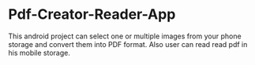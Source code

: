 # Pdf-Creator-Reader-App
This android project can select one or multiple images from your phone storage and convert them into PDF format. Also user can read read pdf in his mobile storage.
